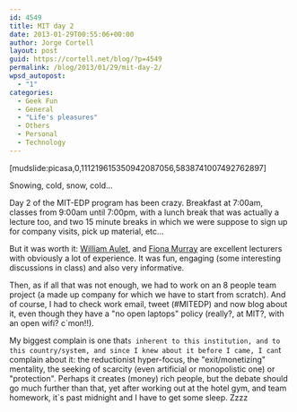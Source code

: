 ```yaml
---
id: 4549
title: MIT day 2
date: 2013-01-29T00:55:06+00:00
author: Jorge Cortell
layout: post
guid: https://cortell.net/blog/?p=4549
permalink: /blog/2013/01/29/mit-day-2/
wpsd_autopost:
  - "1"
categories:
  - Geek Fun
  - General
  - "Life's pleasures"
  - Others
  - Personal
  - Technology
---
```

[mudslide:picasa,0,111219615350942087056,5838741007492762897]

Snowing, cold, snow, cold...

Day 2 of the MIT-EDP program has been crazy. Breakfast at 7:00am, classes from 9:00am until 7:00pm, with a lunch break that was actually a lecture too, and two 15 minute breaks in which we were suppose to sign up for company visits, pick up material, etc...

But it was worth it: [William Aulet](https://executive.mit.edu/faculty/profile/58-william-aulet), and [Fiona Murray](https://executive.mit.edu/faculty/profile/21-fiona-murray) are excellent lecturers with obviously a lot of experience. It was fun, engaging (some interesting discussions in class) and also very informative.

Then, as if all that was not enough, we had to work on an 8 people team project (a made up company for which we have to start from scratch). And of course, I had to check work email, tweet (#MITEDP) and now blog about it, even though they have a "no open laptops" policy (really?, at MIT?, with an open wifi? c`mon!!).

My biggest complain is one that`s inherent to this institution, and to this country/system, and since I knew about it before I came, I can`t complain about it: the reductionist hyper-focus, the "exit/monetizing" mentality, the seeking of scarcity (even artificial or monopolistic one) or "protection". Perhaps it creates (money) rich people, but the debate should go much further than that, yet after working out at the hotel gym, and team homework, it`s past midnight and I have to get some sleep. Zzzz